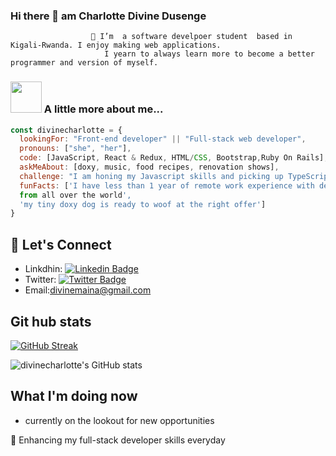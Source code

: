 ### Hi there 👋 am Charlotte Divine Dusenge 



                      🔭 I’m  a software develpoer student  based in Kigali-Rwanda. I enjoy making web applications.
                         I yearn to always learn more to become a better programmer and version of myself.
### <img src="https://media.giphy.com/media/kbVuid1Ak3uEHJUMVO/giphy.gif" width="50"> A little more about me...  

```javascript
const divinecharlotte = {
  lookingFor: "Front-end developer" || "Full-stack web developer",
  pronouns: ["she", "her"],
  code: [JavaScript, React & Redux, HTML/CSS, Bootstrap,Ruby On Rails],
  askMeAbout: [doxy, music, food recipes, renovation shows],
  challenge: "I am honing my Javascript skills and picking up TypeScript",
  funFacts: ['I have less than 1 year of remote work experience with devs 
  from all over the world', 
  'my tiny doxy dog is ready to woof at the right offer']
}
```
## 📲 Let's Connect
- Linkdhin: [![Linkedin Badge](https://img.shields.io/badge/-Charlotte%20Divine%20Dusenge-blue?style=flat-square&logo=Linkedin&logoColor=white&link=https://www.linkedin.com/in/ellievillalejos/)](https://www.linkedin.com/in/charlotte-divine-dusenge-31b19017a/)
- Twitter: [![Twitter Badge](https://img.shields.io/badge/-@divine_maina_-1ca0f1?style=flat-square&labelColor=1ca0f1&logo=twitter&logoColor=white&link=https://twitter.com/divine_maina)](https://twitter.com/divine_maina)
- Email:[divinemaina@gmail.com](divinemiana@gmail.com)


## Git hub stats

[![GitHub Streak](http://github-readme-streak-stats.herokuapp.com?user=divinecharlotte&theme=elegant&date_format=M%20j%5B%2C%20Y%5D&currStreakLabel=54AEFF&border=AFB8C18B&background=F6F8FA0F&ring=FFBC00&fire=FFBC00&sideLabels=00DB49&dates=8A8FA0&stroke=AFB8C128&sideNums=8A8FA0&currStreakNum=8A8FA0)](https://git.io/streak-stats)

![divinecharlotte's GitHub stats](https://github-readme-stats.vercel.app/api?username=divinecharlotte&count_private=true&theme=dark&show_icons=true&bg_color=F6F8FA0F&title_color=00DB49&text_color=8A8FA0&icon_color=FFBC00&border_color=AFB8C175)

## What I'm doing now
- currently on the lookout for new opportunities

🌱 Enhancing my full-stack developer skills everyday

